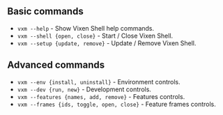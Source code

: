 ## Basic commands

* `vxm --help` - Show Vixen Shell help commands.
* `vxm --shell {open, close}` - Start / Close Vixen Shell.
* `vxm --setup {update, remove}` - Update / Remove Vixen Shell.

## Advanced commands

* `vxm --env {install, uninstall}` - Environment controls.
* `vxm --dev {run, new}` - Development controls.
* `vxm --features {names, add, remove}` - Features controls.
* `vxm --frames {ids, toggle, open, close}` - Feature frames controls.